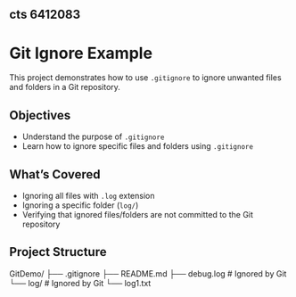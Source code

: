 ## cts 6412083
# Git Ignore Example

This project demonstrates how to use `.gitignore` to ignore unwanted files and folders in a Git repository.

##  Objectives

- Understand the purpose of `.gitignore`
- Learn how to ignore specific files and folders using `.gitignore`

##  What’s Covered

- Ignoring all files with `.log` extension
- Ignoring a specific folder (`log/`)
- Verifying that ignored files/folders are not committed to the Git repository

##  Project Structure

GitDemo/
├── .gitignore
├── README.md
├── debug.log # Ignored by Git
└── log/ # Ignored by Git
└── log1.txt

